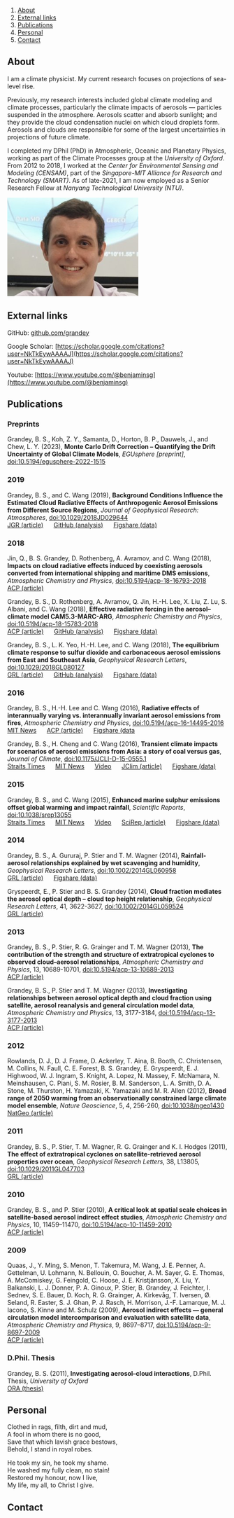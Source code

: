 1. [About](#about)
1. [External links](#external-links)
1. [Publications](#publications)
1. [Personal](#personal)
1. [Contact](#contact)

## About
I am a climate physicist.  My current research focuses on projections of sea-level rise.

Previously, my research interests included global climate modeling and climate processes, particularly the climate impacts of aerosols — particles suspended in the atmosphere. Aerosols scatter and absorb sunlight; and they provide the cloud condensation nuclei on which cloud droplets form. Aerosols and clouds are responsible for some of the largest uncertainties in projections of future climate.

I completed my DPhil (PhD) in Atmospheric, Oceanic and Planetary Physics, working as part of the Climate Processes group at the _University of Oxford_. From 2012 to 2018, I worked at the _Center for Environmental Sensing and Modeling (CENSAM)_, part of the _Singapore-MIT Alliance for Research and Technology (SMART)_. As of late-2021, I am now employed as a Senior Research Fellow at _Nanyang Technological University (NTU)_.

![Photo](dsc08007_small.jpg)

## External links
GitHub: [github.com/grandey](https://github.com/grandey)

Google Scholar: [https://scholar.google.com/citations?user=NkTkEywAAAAJ](https://scholar.google.com/citations?user=NkTkEywAAAAJ)

Youtube: [https://www.youtube.com/@benjaminsg](https://www.youtube.com/@benjaminsg)

## Publications

### Preprints

Grandey, B. S., Koh, Z. Y., Samanta, D., Horton, B. P., Dauwels, J., and Chew, L. Y. (2023), **Monte Carlo Drift Correction – Quantifying the Drift Uncertainty of Global Climate Models**, _EGUsphere [preprint]_, [doi:10.5194/egusphere-2022-1515](https://doi.org/10.5194/egusphere-2022-1515)<br/>

### 2019

Grandey, B. S., and C. Wang (2019), **Background Conditions Influence the Estimated Cloud Radiative Effects of Anthropogenic Aerosol Emissions from Different Source Regions**, _Journal of Geophysical Research: Atmospheres_, [doi:10.1029/2018JD029644](https://doi.org/10.1029/2018JD029644)<br/>
[JGR (article)](https://doi.org/10.1029/2018JD029644)&nbsp; &nbsp; &nbsp; 
[GitHub (analysis)](https://github.com/grandey/draft2017a-region-rfp)&nbsp; &nbsp; &nbsp; 
[Figshare (data)](https://doi.org/10.6084/m9.figshare.6972827)

### 2018

Jin, Q., B. S. Grandey, D. Rothenberg, A. Avramov, and C. Wang (2018), **Impacts on cloud radiative effects induced by coexisting aerosols converted from international shipping and maritime DMS emissions**, _Atmospheric Chemistry and Physics_, [doi:10.5194/acp-18-16793-2018](https://doi.org/10.5194/acp-18-16793-2018)<br/>
[ACP (article)](https://doi.org/10.5194/acp-18-16793-2018)

Grandey, B. S., D. Rothenberg, A. Avramov, Q. Jin, H.-H. Lee, X. Liu, Z. Lu, S. Albani, and C. Wang (2018), **Effective radiative forcing in the aerosol–climate model CAM5.3-MARC-ARG**, _Atmospheric Chemistry and Physics_, [doi:10.5194/acp-18-15783-2018](https://doi.org/10.5194/acp-18-15783-2018)<br/>
[ACP (article)](https://doi.org/10.5194/acp-18-15783-2018)&nbsp; &nbsp; &nbsp;
[GitHub (analysis)](https://github.com/grandey/p17c-marc-comparison)&nbsp; &nbsp; &nbsp;
[Figshare (data)](https://doi.org/10.6084/m9.figshare.5687812)

Grandey, B. S., L. K. Yeo, H.-H. Lee, and C. Wang (2018), **The equilibrium climate response to sulfur dioxide and carbonaceous aerosol emissions from East and Southeast Asia**, _Geophysical Research Letters_, [doi:10.1029/2018GL080127](https://doi.org/10.1029/2018GL080127)<br/>
[GRL (article)](https://doi.org/10.1029/2018GL080127)&nbsp; &nbsp; &nbsp;
[GitHub (analysis)](https://github.com/grandey/p17d-sulphur-eas-eqm)&nbsp; &nbsp; &nbsp;
[Figshare (data)](https://doi.org/10.6084/m9.figshare.6072887)

### 2016

Grandey, B. S., H.-H. Lee and C. Wang (2016), **Radiative effects of interannually varying vs. interannually invariant aerosol emissions from fires**, _Atmospheric Chemistry and Physics_, [doi:10.5194/acp-16-14495-2016](http://dx.doi.org/10.5194/acp-16-14495-2016)<br/>
[MIT News](http://news.mit.edu/2016/climate-models-may-be-overestimating-cooling-effect-of-wildfire-aerosols-1129)&nbsp; &nbsp; &nbsp;
[ACP (article)](http://dx.doi.org/10.5194/acp-16-14495-2016)&nbsp; &nbsp; &nbsp;
[Figshare (data](http://dx.doi.org/10.6084/m9.figshare.3497705)

Grandey, B. S., H. Cheng and C. Wang (2016), **Transient climate impacts for scenarios of aerosol emissions from Asia: a story of coal versus gas**, _Journal of Climate_, [doi:10.1175/JCLI-D-15-0555.1](http://dx.doi.org/10.1175/JCLI-D-15-0555.1)<br/>
[Straits Times](http://www.straitstimes.com/singapore/coal-use-can-cause-water-stress-in-asia)&nbsp; &nbsp; &nbsp;
[MIT News](http://news.mit.edu/2016/higher-coal-use-asia-could-increase-water-stress-0428)&nbsp; &nbsp; &nbsp;
[Video](https://grandey.wordpress.com/2016/04/07/transient-climate-impacts-for-scenarios-of-aerosol-emissions-from-asia-a-story-of-coal-versus-gas/)&nbsp; &nbsp; &nbsp;
[JClim (article)](http://dx.doi.org/10.1175/JCLI-D-15-0555.1)&nbsp; &nbsp; &nbsp;
[Figshare (data)](http://dx.doi.org/10.6084/m9.figshare.2067084)

### 2015

Grandey, B. S., and C. Wang (2015), **Enhanced marine sulphur emissions offset global warming and impact rainfall**, _Scientific Reports_, [doi:10.1038/srep13055](http://dx.doi.org/10.1038/srep13055)<br/>
[Straits Times](http://www.straitstimes.com/singapore/shivers-over-growing-plankton-to-cool-earth)&nbsp; &nbsp; &nbsp;
[MIT News](http://news.mit.edu/2015/fertilize-ocean-cool-planet-0908)&nbsp; &nbsp; &nbsp;
[Video](https://grandey.wordpress.com/2015/08/21/enhanced-marine-sulphur-emissions-offset-global-warming-and-impact-rainfall/)&nbsp; &nbsp; &nbsp;
[SciRep (article)](http://dx.doi.org/10.1038/srep13055)&nbsp; &nbsp; &nbsp;
[Figshare (data)](http://dx.doi.org/10.6084/m9.figshare.1483372)

### 2014

Grandey, B. S., A. Gururaj, P. Stier and T. M. Wagner (2014), **Rainfall-aerosol relationships explained by wet scavenging and humidity**, _Geophysical Research Letters_, [doi:10.1002/2014GL060958](http://dx.doi.org/10.1002/2014GL060958)<br/>
[GRL (article)](http://dx.doi.org/10.1002/2014GL060958)&nbsp; &nbsp; &nbsp;
[Figshare (data)](http://dx.doi.org/10.6084/m9.figshare.1061414)

Gryspeerdt, E., P. Stier and B. S. Grandey (2014), **Cloud fraction mediates the aerosol optical depth – cloud top height relationship**, _Geophysical Research Letters_, 41, 3622-3627, [doi:10.1002/2014GL059524](http://dx.doi.org/10.1002/2014GL059524)<br/>
[GRL (article)](http://dx.doi.org/10.1002/2014GL059524)

### 2013

Grandey, B. S., P. Stier, R. G. Grainger and T. M. Wagner (2013), **The contribution of the strength and structure of extratropical cyclones to observed cloud–aerosol relationships**, _Atmospheric Chemistry and Physics_, 13, 10689-10701, [doi:10.5194/acp-13-10689-2013](http://dx.doi.org/10.5194/acp-13-10689-2013)<br/>
[ACP (article)](http://dx.doi.org/10.5194/acp-13-10689-2013)

Grandey, B. S., P. Stier and T. M. Wagner (2013), **Investigating relationships between aerosol optical depth and cloud fraction using satellite, aerosol reanalysis and general circulation model data**, _Atmospheric Chemistry and Physics_, 13, 3177-3184, [doi:10.5194/acp-13-3177-2013](http://dx.doi.org/10.5194/acp-13-3177-2013)<br/>
[ACP (article)](http://dx.doi.org/10.5194/acp-13-3177-2013)

### 2012

Rowlands, D. J., D. J. Frame, D. Ackerley, T. Aina, B. Booth, C. Christensen, M. Collins, N. Faull, C. E. Forest, B. S. Grandey, E. Gryspeerdt, E. J. Highwood, W. J. Ingram, S. Knight, A. Lopez, N. Massey, F. McNamara, N. Meinshausen, C. Piani, S. M. Rosier, B. M. Sanderson, L. A. Smith, D. A. Stone, M. Thurston, H. Yamazaki, K. Yamazaki and M. R. Allen (2012), **Broad range of 2050 warming from an observationally constrained large climate model ensemble**, _Nature Geoscience_, 5, 4, 256-260, [doi:10.1038/ngeo1430](http://dx.doi.org/10.1038/ngeo1430)<br/>
[NatGeo (article)](http://dx.doi.org/10.1038/ngeo1430)

### 2011

Grandey, B. S., P. Stier, T. M. Wagner, R. G. Grainger and K. I. Hodges (2011), **The effect of extratropical cyclones on satellite-retrieved aerosol properties over ocean**, _Geophysical Research Letters_, 38, L13805, [doi:10.1029/2011GL047703](http://dx.doi.org/10.1029/2011GL047703)<br/>
[GRL (article)](http://dx.doi.org/10.1029/2011GL047703)

### 2010

Grandey, B. S., and P. Stier (2010), **A critical look at spatial scale choices in satellite-based aerosol indirect effect studies**, _Atmospheric Chemistry and Physics_, 10, 11459–11470, [doi:10.5194/acp-10-11459-2010](http://dx.doi.org/10.5194/acp-10-11459-2010)<br/>
[ACP (article)](http://dx.doi.org/10.5194/acp-10-11459-2010)

### 2009

Quaas, J., Y. Ming, S. Menon, T. Takemura, M. Wang, J. E. Penner, A. Gettelman, U. Lohmann, N. Bellouin, O. Boucher, A. M. Sayer, G. E. Thomas, A. McComiskey, G. Feingold, C. Hoose, J. E. Kristjánsson, X. Liu, Y. Balkanski, L. J. Donner, P. A. Ginoux, P. Stier, B. Grandey, J. Feichter, I. Sednev, S. E. Bauer, D. Koch, R. G. Grainger, A. Kirkevåg, T. Iversen, Ø. Seland, R. Easter, S. J. Ghan, P. J. Rasch, H. Morrison, J.-F. Lamarque, M. J. Iacono, S. Kinne and M. Schulz (2009), **Aerosol indirect effects — general circulation model intercomparison and evaluation with satellite data**, _Atmospheric Chemistry and Physics_, 9, 8697–8717, [doi:10.5194/acp-9-8697-2009](http://dx.doi.org/10.5194/acp-9-8697-2009)<br/>
[ACP (article)](http://dx.doi.org/10.5194/acp-9-8697-2009)

### D.Phil. Thesis

Grandey, B. S. (2011), **Investigating aerosol–cloud interactions**, D.Phil. Thesis, _University of Oxford_<br/>
[ORA (thesis)](https://ora.ox.ac.uk/objects/ora:6053)

## Personal
Clothed in rags, filth, dirt and mud,<br/>
A fool in whom there is no good,<br/>
Save that which lavish grace bestows,<br/>
Behold, I stand in royal robes.

He took my sin, he took my shame.<br/>
He washed my fully clean, no stain!<br/>
Restored my honour, now I live,<br/>
My life, my all, to Christ I give.

## Contact
<script type="text/javascript">
  var name2 = 'grandey';
  var name1 = 'benjamin';
  var at = '@';
  var dot = '.';
  var domain = 'ntu' + dot + 'edu' + dot + 'sg';
  document.write(name1 + dot + name2 + at + domain);
</script>
